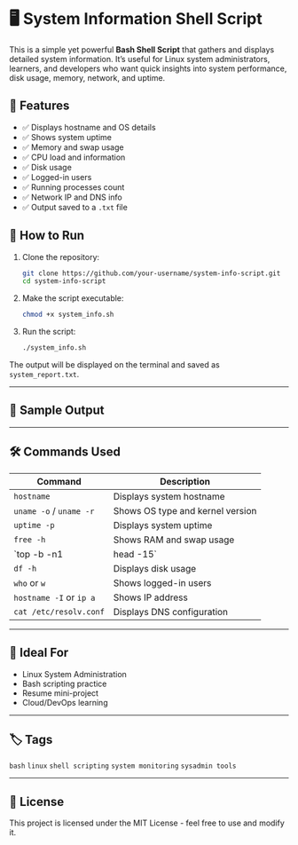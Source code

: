 # 🖥️ System Information Shell Script

This is a simple yet powerful **Bash Shell Script** that gathers and displays detailed system information. It’s useful for Linux system administrators, learners, and developers who want quick insights into system performance, disk usage, memory, network, and uptime.

## 📌 Features

- ✅ Displays hostname and OS details  
- ✅ Shows system uptime  
- ✅ Memory and swap usage  
- ✅ CPU load and information  
- ✅ Disk usage  
- ✅ Logged-in users  
- ✅ Running processes count  
- ✅ Network IP and DNS info  
- ✅ Output saved to a `.txt` file  

## 📂 How to Run

1. Clone the repository:

    ```bash
    git clone https://github.com/your-username/system-info-script.git
    cd system-info-script
    ```

2. Make the script executable:

    ```bash
    chmod +x system_info.sh
    ```

3. Run the script:

    ```bash
    ./system_info.sh
    ```

The output will be displayed on the terminal and saved as `system_report.txt`.

---

## 🧾 Sample Output











---

## 🛠️ Commands Used

| Command                    | Description                              |
|----------------------------|------------------------------------------|
| `hostname`                 | Displays system hostname                 |
| `uname -o` / `uname -r`    | Shows OS type and kernel version         |
| `uptime -p`                | Displays system uptime                   |
| `free -h`                  | Shows RAM and swap usage                 |
| `top -b -n1 | head -15`    | Lists top memory-consuming processes     |
| `df -h`                    | Displays disk usage                      |
| `who` or `w`               | Shows logged-in users                    |
| `hostname -I` or `ip a`    | Shows IP address                         |
| `cat /etc/resolv.conf`     | Displays DNS configuration               |

---

## 📘 Ideal For

- Linux System Administration
- Bash scripting practice
- Resume mini-project
- Cloud/DevOps learning

---

## 🏷️ Tags

`bash` `linux` `shell scripting` `system monitoring` `sysadmin tools`

---

## 📄 License

This project is licensed under the MIT License - feel free to use and modify it.
